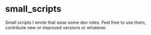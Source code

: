 # small_scripts
Small scripts I wrote that ease some dev roles. Feel free to use them, contribute new or improved versions or whatever. 
